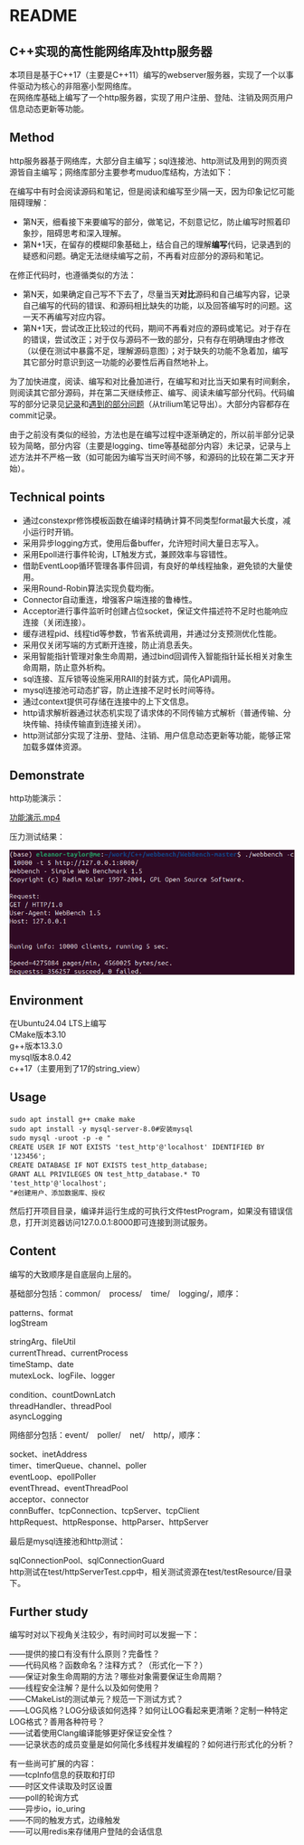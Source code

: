 # README
C++实现的高性能网络库及http服务器
--------------------

本项目是基于C++17（主要是C++11）编写的webserver服务器，实现了一个以事件驱动为核心的非阻塞小型网络库。  
在网络库基础上编写了一个http服务器，实现了用户注册、登陆、注销及网页用户信息动态更新等功能。

**Method**
----------

http服务器基于网络库，大部分自主编写；sql连接池、http测试及用到的网页资源皆自主编写；网络库部分主要参考muduo库结构，方法如下：

在编写中有时会阅读源码和笔记，但是阅读和编写至少隔一天，因为印象记忆可能阻碍理解：

*   第N天，细看接下来要编写的部分，做笔记，不刻意记忆，防止编写时照着印象抄，阻碍思考和深入理解。
*   第N+1天，在留存的模糊印象基础上，结合自己的理解**编写**代码，记录遇到的疑惑和问题。确定无法继续编写之前，不再看对应部分的源码和笔记。

在修正代码时，也遵循类似的方法：

*   第N天，如果确定自己写不下去了，尽量当天**对比**源码和自己编写内容，记录自己编写的代码的错误、和源码相比缺失的功能，以及回答编写时的问题。这一天不再编写对应内容。
*   第N+1天，尝试改正比较过的代码，期间不再看对应的源码或笔记。对于存在的错误，尝试改正；对于仅与源码不一致的部分，只有存在明确理由才修改（以便在测试中暴露不足，理解源码意图）；对于缺失的功能不急着加，编写其它部分时意识到这一功能的必要性后再自然地补上。

为了加快进度，阅读、编写和对比叠加进行，在编写和对比当天如果有时间剩余，则阅读其它部分源码，并在第二天继续修正、编写、阅读未编写部分代码。代码编写的部分记录见[记录](README/%E8%AE%B0%E5%BD%95.md)和[遇到的部分问题](README/%E9%81%87%E5%88%B0%E7%9A%84%E9%83%A8%E5%88%86%E9%97%AE%E9%A2%98)（从trilium笔记导出）。大部分内容都存在commit记录。

由于之前没有类似的经验，方法也是在编写过程中逐渐确定的，所以前半部分记录较为简略，部分内容（主要是logging、time等基础部分内容）未记录，记录与上述方法并不严格一致（如可能因为编写当天时间不够，和源码的比较在第二天才开始）。

**Technical points**
--------------------

*   通过constexpr修饰模板函数在编译时精确计算不同类型format最大长度，减小运行时开销。
*   采用异步logging方式，使用后备buffer，允许短时间大量日志写入。
*   采用Epoll进行事件轮询，LT触发方式，兼顾效率与容错性。
*   借助EventLoop循环管理各事件回调，有良好的单线程抽象，避免锁的大量使用。
*   采用Round-Robin算法实现负载均衡。
*   Connector自动重连，增强客户端连接的鲁棒性。
*   Acceptor进行事件监听时创建占位socket，保证文件描述符不足时也能响应连接（关闭连接）。
*   缓存进程pid、线程tid等参数，节省系统调用，并通过分支预测优化性能。
*   采用仅关闭写端的方式断开连接，防止消息丢失。
*   采用智能指针管理对象生命周期，通过bind回调传入智能指针延长相关对象生命周期，防止意外析构。
*   sql连接、互斥锁等设施采用RAII的封装方式，简化API调用。
*   mysql连接池可动态扩容，防止连接不足时长时间等待。
*   通过context提供可存储在连接中的上下文信息。
*   http请求解析器通过状态机实现了请求体的不同传输方式解析（普通传输、分块传输、持续传输直到连接关闭）。
*   http测试部分实现了注册、登陆、注销、用户信息动态更新等功能，能够正常加载多媒体资源。

**Demonstrate**
---------------

http功能演示：

[功能演示.mp4](README/README_功能演示.mp4) 

压力测试结果：

![](README/README_image.png)

**Environment**
---------------

在Ubuntu24.04 LTS上编写  
CMake版本3.10  
g++版本13.3.0  
mysql版本8.0.42  
c++17（主要用到了17的string\_view）

**Usage**
---------

```text-plain
sudo apt install g++ cmake make
sudo apt install -y mysql-server-8.0#安装mysql
sudo mysql -uroot -p -e "
CREATE USER IF NOT EXISTS 'test_http'@'localhost' IDENTIFIED BY '123456';
CREATE DATABASE IF NOT EXISTS test_http_database;
GRANT ALL PRIVILEGES ON test_http_database.* TO 'test_http'@'localhost';
"#创建用户、添加数据库、授权
```

然后打开项目目录，编译并运行生成的可执行文件testProgram，如果没有错误信息，打开浏览器访问127.0.0.1:8000即可连接到测试服务。

**Content**
-----------

编写的大致顺序是自底层向上层的。

基础部分包括：common/    process/    time/    logging/，顺序：

patterns、format  
logStream

stringArg、fileUtil  
currentThread、currentProcess  
timeStamp、date  
mutexLock、logFile、logger

condition、countDownLatch  
threadHandler、threadPool  
asyncLogging

网络部分包括：event/    poller/    net/    http/，顺序：

socket、inetAddress  
timer、timerQueue、channel、poller  
eventLoop、epollPoller  
eventThread、eventThreadPool  
acceptor、connector  
connBuffer、tcpConnection、tcpServer、tcpClient  
httpRequest、httpResponse、httpParser、httpServer

最后是mysql连接池和http测试：

sqlConnectionPool、sqlConnectionGuard  
http测试在test/httpServerTest.cpp中，相关测试资源在test/testResource/目录下。

**Further study**
-----------------

编写时对以下视角关注较少，有时间时可以发掘一下：

——提供的接口有没有什么原则？完备性？  
——代码风格？函数命名？注释方式？（形式化一下？）  
——保证对象生命周期的方法？哪些对象需要保证生命周期？  
——线程安全注解？是什么以及如何使用？  
——CMakeList的测试单元？规范一下测试方式？  
——LOG风格？LOG分级该如何选择？如何让LOG看起来更清晰？定制一种特定LOG格式？善用各种符号？  
——试着使用Clang编译能够更好保证安全性？  
——记录状态的成员变量是如何简化多线程并发编程的？如何进行形式化的分析？

有一些尚可扩展的内容：  
——tcpInfo信息的获取和打印  
——时区文件读取及时区设置  
——poll的轮询方式  
——异步io，io\_uring  
——不同的触发方式，边缘触发  
——可以用redis来存储用户登陆的会话信息
